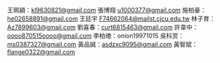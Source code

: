 王珮穎：kl9630821@gmail.com
張博翔 u1000377@gmail.com
施柏豪：he02658891@gmail.com
王廷宇 F74662064@mailst.cjcu.edu.tw
林子育：Az7899603@gmail.com
劉喜春：curt6815463@gmail.com
許韋中：oooo870515oooo@gmail.com
李柏璁：onion19971015
吳科赏：ms0387327@gmail.com
黃品誠：asdzxc9095@gmail.com
黃智斌：flange0322@gmail.com
